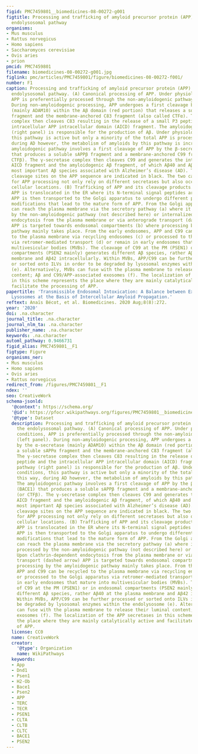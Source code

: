 ```yaml
---
figid: PMC7459801__biomedicines-08-00272-g001
figtitle: Processing and trafficking of amyloid precursor protein (APP) through the
  endolysosomal pathway
organisms:
- Mus musculus
- Rattus norvegicus
- Homo sapiens
- Saccharomyces cerevisiae
- Ovis aries
- prion
pmcid: PMC7459801
filename: biomedicines-08-00272-g001.jpg
figlink: pmc/articles/PMC7459801/figure/biomedicines-08-00272-f001/
number: F1
caption: Processing and trafficking of amyloid precursor protein (APP) through the
  endolysosomal pathway. (A) Canonical processing of APP. Under physiological conditions,
  APP is preferentially processed through the non-amyloidogenic pathway (left panel).
  During non-amyloidogenic processing, APP undergoes a first cleavage by the α-secretase
  (mainly ADAM10) within the Aβ domain (red portion) that releases a soluble sAPPα
  fragment and the membrane-anchored C83 fragment (also called CTFα). The γ-secretase
  complex then cleaves C83 resulting in the release of a small P3 peptide and the
  intracellular APP intracellular domain (AICD) fragment. The amyloidogenic pathway
  (right panel) is responsible for the production of Aβ. Under physiological conditions,
  this pathway is active but only a minority of the total APP is processed this way,
  during AD however, the metabolism of amyloids by this pathway is increased. The
  amyloidogenic pathway involves a first cleavage of APP by the β-secretase (BACE1)
  that produces a soluble sAPPβ fragment and a membrane-anchored C99 fragment (or
  CTFβ). The γ-secretase complex then cleaves C99 and generates the intracellular
  AICD fragment and the amyloidogenic Aβ fragment, of which Aβ40 and Aβ42 are the
  most important Aβ species associated with Alzheimer’s disease (AD). The distinct
  cleavage sites on the APP sequence are indicated in black. The two canonical pathways
  for APP processing not only rely on different secretases but also occur at distinct
  cellular locations. (B) Trafficking of APP and its cleavage products. After synthesis,
  APP is translocated in the ER where its N-terminal signal peptides are cleaved.
  APP is then transported to the Golgi apparatus to undergo different post-translational
  modifications that lead to the mature form of APP. From the Golgi apparatus, APP
  can reach the plasma membrane via the secretory pathway (a) where it is either processed
  by the non-amyloidogenic pathway (not described here) or internalized. Upon clathrin-dependent
  endocytosis from the plasma membrane or via anterograde transport (dashed arrow)
  APP is targeted towards endosomal compartments (b) where processing by the amyloidogenic
  pathway mainly takes place. From the early endosomes, APP and C99 can be recycled
  to the plasma membrane via recycling endosomes (c) or processed to the Golgi apparatus
  via retromer-mediated transport (d) or remain in early endosomes that mature into
  multivesicular bodies (MVBs). The cleavage of C99 at the PM (PSEN1) or in endosomal
  compartments (PSEN2 mainly) generates different Aβ species, rather Aβ40 at the plasma
  membrane and Aβ42 intracellularly. Within MVBs, APP/C99 can be further processed
  or sorted onto ILVs in order to be degraded by lysosomal enzymes within the endolysosome
  (e). Alternatively, MVBs can fuse with the plasma membrane to release their luminal
  content; Aβ and C99/APP-associated exosomes (f). The localization of the APP secretases
  in this scheme represents the place where they are mainly catalytically active and
  facilitate the processing of APP.
papertitle: 'Transmissible Endosomal Intoxication: A Balance between Exosomes and
  Lysosomes at the Basis of Intercellular Amyloid Propagation.'
reftext: Anaïs Bécot, et al. Biomedicines. 2020 Aug;8(8):272.
year: '2020'
doi: .na.character
journal_title: .na.character
journal_nlm_ta: .na.character
publisher_name: .na.character
keywords: .na.character
automl_pathway: 0.9466731
figid_alias: PMC7459801__F1
figtype: Figure
organisms_ner:
- Mus musculus
- Homo sapiens
- Ovis aries
- Rattus norvegicus
redirect_from: /figures/PMC7459801__F1
ndex: ''
seo: CreativeWork
schema-jsonld:
  '@context': https://schema.org/
  '@id': https://pfocr.wikipathways.org/figures/PMC7459801__biomedicines-08-00272-g001.html
  '@type': Dataset
  description: Processing and trafficking of amyloid precursor protein (APP) through
    the endolysosomal pathway. (A) Canonical processing of APP. Under physiological
    conditions, APP is preferentially processed through the non-amyloidogenic pathway
    (left panel). During non-amyloidogenic processing, APP undergoes a first cleavage
    by the α-secretase (mainly ADAM10) within the Aβ domain (red portion) that releases
    a soluble sAPPα fragment and the membrane-anchored C83 fragment (also called CTFα).
    The γ-secretase complex then cleaves C83 resulting in the release of a small P3
    peptide and the intracellular APP intracellular domain (AICD) fragment. The amyloidogenic
    pathway (right panel) is responsible for the production of Aβ. Under physiological
    conditions, this pathway is active but only a minority of the total APP is processed
    this way, during AD however, the metabolism of amyloids by this pathway is increased.
    The amyloidogenic pathway involves a first cleavage of APP by the β-secretase
    (BACE1) that produces a soluble sAPPβ fragment and a membrane-anchored C99 fragment
    (or CTFβ). The γ-secretase complex then cleaves C99 and generates the intracellular
    AICD fragment and the amyloidogenic Aβ fragment, of which Aβ40 and Aβ42 are the
    most important Aβ species associated with Alzheimer’s disease (AD). The distinct
    cleavage sites on the APP sequence are indicated in black. The two canonical pathways
    for APP processing not only rely on different secretases but also occur at distinct
    cellular locations. (B) Trafficking of APP and its cleavage products. After synthesis,
    APP is translocated in the ER where its N-terminal signal peptides are cleaved.
    APP is then transported to the Golgi apparatus to undergo different post-translational
    modifications that lead to the mature form of APP. From the Golgi apparatus, APP
    can reach the plasma membrane via the secretory pathway (a) where it is either
    processed by the non-amyloidogenic pathway (not described here) or internalized.
    Upon clathrin-dependent endocytosis from the plasma membrane or via anterograde
    transport (dashed arrow) APP is targeted towards endosomal compartments (b) where
    processing by the amyloidogenic pathway mainly takes place. From the early endosomes,
    APP and C99 can be recycled to the plasma membrane via recycling endosomes (c)
    or processed to the Golgi apparatus via retromer-mediated transport (d) or remain
    in early endosomes that mature into multivesicular bodies (MVBs). The cleavage
    of C99 at the PM (PSEN1) or in endosomal compartments (PSEN2 mainly) generates
    different Aβ species, rather Aβ40 at the plasma membrane and Aβ42 intracellularly.
    Within MVBs, APP/C99 can be further processed or sorted onto ILVs in order to
    be degraded by lysosomal enzymes within the endolysosome (e). Alternatively, MVBs
    can fuse with the plasma membrane to release their luminal content; Aβ and C99/APP-associated
    exosomes (f). The localization of the APP secretases in this scheme represents
    the place where they are mainly catalytically active and facilitate the processing
    of APP.
  license: CC0
  name: CreativeWork
  creator:
    '@type': Organization
    name: WikiPathways
  keywords:
  - App
  - Dnd1
  - Psen1
  - H2-Ob
  - Bace1
  - Psen2
  - APP
  - TERC
  - TECR
  - PSEN1
  - CLTA
  - CLTB
  - CLTC
  - BACE1
  - PSEN2
---
```

